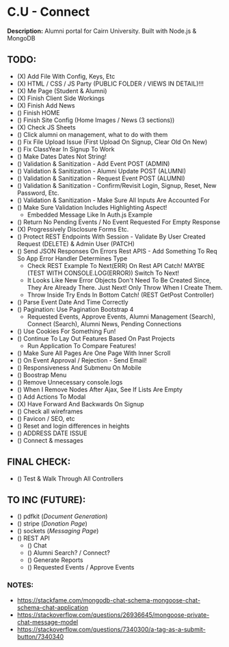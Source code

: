 # C.U - Connect

**Description:** Alumni portal for Cairn University. Built with Node.js & MongoDB

## TODO:

-   (X) Add File With Config, Keys, Etc
-   (X) HTML / CSS / JS Party (PUBLIC FOLDER / VIEWS IN DETAIL)!!!
-   (X) Me Page (Student & Alumni)
-   (X) Finish Client Side Workings
-   (X) Finish Add News
-   () Finish HOME
-   () Finish Site Config (Home Images / News (3 sections))
-   (X) Check JS Sheets
-   () Click alumni on management, what to do with them
-   () Fix File Upload Issue (First Upload On Signup, Clear Old On New)
-   () Fix ClassYear In Signup To Work
-   () Make Dates Dates Not String!
-   () Validation & Sanitization - Add Event POST (ADMIN)
-   () Validation & Sanitization - Alumni Update POST (ALUMNI)
-   () Validation & Sanitization - Request Event POST (ALUMNI)
-   () Validation & Sanitization - Confirm/Revisit Login, Signup, Reset, New Password, Etc.
-   () Validation & Sanitization - Make Sure All Inputs Are Accounted For
-   () Make Sure Validation Includes Highlighting Aspect!
    -   Embedded Message Like In Auth.js Example
-   () Return No Pending Events / No Event Requested For Empty Response
-   (X) Progressively Disclosure Forms Etc.
-   () Protect REST Endpoints With Session - Validate By User Created Request (DELETE) & Admin User (PATCH)
-   () Send JSON Responses On Errors Rest APIS - Add Something To Req So App Error Handler Determines Type
    -   Check REST Example To Next(ERR) On Rest API Catch! MAYBE (TEST WITH CONSOLE.LOG(ERROR)) Switch To Next!
    -   It Looks Like New Error Objects Don't Need To Be Created Since, They Are Already There. Just Next! Only Throw When I Create Them.
    -   Throw Inside Try Ends In Bottom Catch! (REST GetPost Controller)
-   () Parse Event Date And Time Correctly
-   () Pagination: Use Pagination Bootstrap 4
    -   Requested Events, Approve Events, Alumni Management (Search), Connect (Search), Alumni News, Pending Connections
-   () Use Cookies For Something Fun!
-   () Continue To Lay Out Features Based On Past Projects
    -   Run Application To Compare Features!
-   () Make Sure All Pages Are One Page With Inner Scroll
-   () On Event Approval / Rejection - Send Email!
-   () Responsiveness And Submenu On Mobile
-   () Boostrap Menu
-   () Remove Unnecessary console.logs
-   () When I Remove Nodes After Ajax, See If Lists Are Empty
-   () Add Actions To Modal
-   (X) Have Forward And Backwards On Signup
-   () Check all wireframes
-   () Favicon / SEO, etc
-   () Reset and login differences in heights
-   () ADDRESS DATE ISSUE
-   () Connect & messages

## FINAL CHECK:

-   () Test & Walk Through All Controllers

## TO INC (FUTURE):

-   () pdfkit (_Document Generation_)
-   () stripe (_Donation Page_)
-   () sockets (_Messaging Page_)
-   () REST API
    -   () Chat
    -   () Alumni Search? / Connect?
    -   () Generate Reports
    -   () Requested Events / Approve Events

### NOTES:

-   https://stackfame.com/mongodb-chat-schema-mongoose-chat-schema-chat-application
-   https://stackoverflow.com/questions/26936645/mongoose-private-chat-message-model
-   https://stackoverflow.com/questions/7340300/a-tag-as-a-submit-button/7340340
